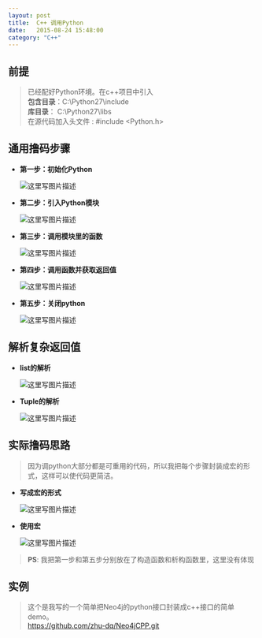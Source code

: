 ```yaml
---
layout: post
title:  C++ 调用Python
date:   2015-08-24 15:48:00
category: "C++"
---
```


## 前提
> 已经配好Python环境。在c++项目中引入 <br> 
> **包含目录**：C:\Python27\include <br>
> **库目录**：  C:\Python27\libs  <br>
> 在源代码加入头文件 : #include <Python.h>

## 通用撸码步骤
- **第一步：初始化Python**

	![这里写图片描述](http://img.blog.csdn.net/20150824153740528)


- **第二步：引入Python模块**

	![这里写图片描述](http://img.blog.csdn.net/20150824153812581)

- **第三步：调用模块里的函数**
    
	![这里写图片描述](http://img.blog.csdn.net/20150824153838372)

- **第四步：调用函数并获取返回值**

	![这里写图片描述](http://img.blog.csdn.net/20150824153903525)

- **第五步：关闭python**

	![这里写图片描述](http://img.blog.csdn.net/20150824153927398)

##	解析复杂返回值

- **list的解析**

	![这里写图片描述](http://img.blog.csdn.net/20150824154011303)

- **Tuple的解析**

	![这里写图片描述](http://img.blog.csdn.net/20150824154046156)

##	实际撸码思路

> 因为调python大部分都是可重用的代码，所以我把每个步骤封装成宏的形式，这样可以使代码更简洁。

- **写成宏的形式**

	![这里写图片描述](http://img.blog.csdn.net/20150824154137097)

- **使用宏**


	![这里写图片描述](http://img.blog.csdn.net/20150824154155150)

>  **PS**: 我把第一步和第五步分别放在了构造函数和析构函数里，这里没有体现 <br>

## 实例

>  这个是我写的一个简单把Neo4j的python接口封装成c++接口的简单demo。<br>
	<https://github.com/zhu-dq/Neo4jCPP.git>

